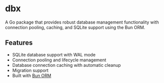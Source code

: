 # dbx

A Go package that provides robust database management functionality with connection pooling, caching, and SQLite support
using the Bun ORM.

## Features

- SQLite database support with WAL mode
- Connection pooling and lifecycle management
- Database connection caching with automatic cleanup
- Migration support
- Built with [Bun ORM](https://bun.uptrace.dev/)

